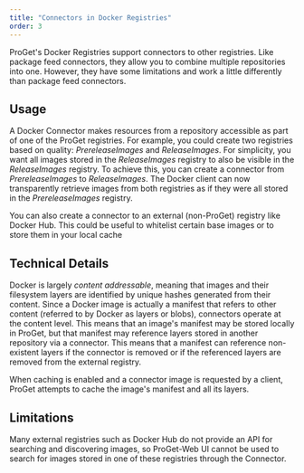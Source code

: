 ```yaml
---
title: "Connectors in Docker Registries"
order: 3
---
```


ProGet's Docker Registries support connectors to other registries. Like package feed connectors, they allow you to combine multiple repositories into one. However, they have some limitations and work a little differently than package feed connectors.

## Usage

A Docker Connector makes resources from a repository accessible as part of one of the ProGet registries. For example, you could create two registries based on quality: *PrereleaseImages* and *ReleaseImages*. For simplicity, you want all images stored in the *ReleaseImages* registry to also be visible in the *ReleaseImages* registry. To achieve this, you can create a connector from *PrereleaseImages* to *ReleaseImages*. The Docker client can now transparently retrieve images from both registries as if they were all stored in the *PrereleaseImages* registry.

You can also create a connector to an external (non-ProGet) registry like Docker Hub. This could be useful to whitelist certain base images or to store them in your local cache

## Technical Details

Docker is largely *content addressable*, meaning that images and their filesystem layers are identified by unique hashes generated from their content. Since a Docker image is actually a manifest that refers to other content (referred to by Docker as layers or blobs), connectors operate at the content level. This means that an image's manifest may be stored locally in ProGet, but that manifest may reference layers stored in another repository via a connector. This means that a manifest can reference non-existent layers if the connector is removed or if the referenced layers are removed from the external registry.

When caching is enabled and a connector image is requested by a client, ProGet attempts to cache the image's manifest and all its layers.

## Limitations

Many external registries such as Docker Hub do not provide an API for searching and discovering images, so ProGet-Web UI cannot be used to search for images stored in one of these registries through the Connector.